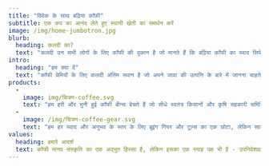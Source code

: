 ```yaml
---
title: "विवेक के साथ बढ़िया कॉफ़ी"
subtitle: एक कप का आनंद लेते हुए स्थायी खेती का समर्थन करें
image: /img/home-jumbotron.jpg
blurb:
  heading: कलदी का?
  text: "कलदी उन सभी लोगों के लिए कॉफी की दुकान है जो मानते हैं कि बढ़िया कॉफी का स्वाद सिर्फ अच्छा नहीं होना चाहिए, बल्कि अच्छा भी होना चाहिए। हम अपने सभी बीन्स सीधे छोटे पैमाने के स्थायी किसानों से प्राप्त करते हैं और सुनिश्चित करते हैं कि मुनाफे का हिस्सा उनके समुदायों में पुनर्निवेश किया जाए।"
intro:
  heading: "हम क्या दें"
  text: "कॉफी प्रेमियों के लिए कलदी अंतिम स्थान है जो अपने जावा की उत्पत्ति के बारे में जानना चाहते हैं और इसे उगाने वाले किसानों का समर्थन करना चाहते हैं। हम कॉफी उत्पादन, रोस्टिंग और ब्रूइंग को गंभीरता से लेते हैं और हमें उस ज्ञान को किसी को भी पास करने में खुशी होती है।"
products:
  - 
    image: img/चित्रण-coffee.svg
    text: "हम हरी और भुनी हुई कॉफी बीन्स बेचते हैं जो सीधे स्वतंत्र किसानों और कृषि सहकारी समितियों से प्राप्त की जाती हैं। हमें पर्यावरण और स्थानीय समुदायों की बहुत देखभाल के साथ उगाई जाने वाली विभिन्न प्रकार की कॉफी बीन्स की पेशकश करते हुए गर्व हो रहा है। हमारी पोस्ट देखें या वर्तमान उपलब्धता के लिए सीधे हमसे संपर्क करें।"
  - 
    image: /img/चित्रण-coffee-gear.svg
    text: "हम हर स्वाद और अनुभव के स्तर के लिए ब्रूइंग गियर और टूल्स का एक छोटा, लेकिन सावधानीपूर्वक क्यूरेटेड चयन प्रदान करते हैं। कोई फर्क नहीं पड़ता कि आप अपनी खुद की फलियाँ भूनते हैं या सिर्फ अपना पहला फ्रेंच प्रेस खरीदा है, आपको हमारी दुकान में प्यार करने के लिए एक गैजेट मिलेगा।"
values:
  heading: हमारे आदर्श
  text: कॉफी मानव संस्कृति का एक अद्भुत हिस्सा है, लेकिन इसका एक स्याह पक्ष भी है - उपनिवेशवाद और प्राकृतिक संसाधनों और मानव जीवन के नासमझी के दुरुपयोग में से एक। हम इसे फिर से चालू करना चाहते हैं और कॉफी व्यापार को पेय के उत्साहजनक, सशक्त और एकीकृत प्रकृति में वापस करना चाहते हैं।
---
```



